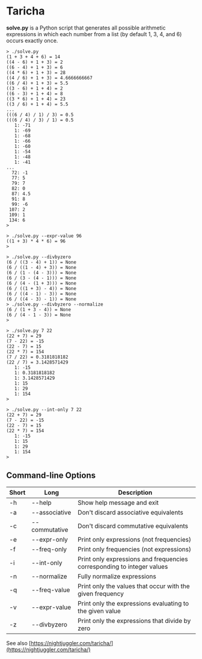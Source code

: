 # Taricha

**solve.py** is a Python script that generates all possible arithmetic expressions in which each number from a list (by default 1, 3, 4, and 6) occurs exactly once.

```
> ./solve.py
(1 + 3 + 4 + 6) = 14
((4 - 6) + 1 + 3) = 2
((6 - 4) + 1 + 3) = 6
((4 * 6) + 1 + 3) = 28
((4 / 6) + 1 + 3) = 4.6666666667
((6 / 4) + 1 + 3) = 5.5
((3 - 6) + 1 + 4) = 2
((6 - 3) + 1 + 4) = 8
((3 * 6) + 1 + 4) = 23
((3 / 6) + 1 + 4) = 5.5
...
(((6 / 4) / 1) / 3) = 0.5
(((6 / 4) / 3) / 1) = 0.5
   1: -71
   1: -69
   1: -68
   1: -66
   1: -60
   1: -54
   1: -48
   1: -41
...
  72: -1
  77: 5
  79: 7
  82: 0
  87: 4.5
  91: 8
  99: -6
 107: 2
 109: 1
 134: 6
>
```

```
> ./solve.py --expr-value 96
((1 + 3) * 4 * 6) = 96
>
```

```
> ./solve.py --divbyzero
(6 / ((3 - 4) + 1)) = None
(6 / ((1 - 4) + 3)) = None
(6 / (1 - (4 - 3))) = None
(6 / (3 - (4 - 1))) = None
(6 / (4 - (1 + 3))) = None
(6 / ((1 + 3) - 4)) = None
(6 / ((4 - 1) - 3)) = None
(6 / ((4 - 3) - 1)) = None
> ./solve.py --divbyzero --normalize
(6 / (1 + 3 - 4)) = None
(6 / (4 - 1 - 3)) = None
>
```

```
> ./solve.py 7 22
(22 + 7) = 29
(7 - 22) = -15
(22 - 7) = 15
(22 * 7) = 154
(7 / 22) = 0.3181818182
(22 / 7) = 3.1428571429
   1: -15
   1: 0.3181818182
   1: 3.1428571429
   1: 15
   1: 29
   1: 154
>
```

```
> ./solve.py --int-only 7 22
(22 + 7) = 29
(7 - 22) = -15
(22 - 7) = 15
(22 * 7) = 154
   1: -15
   1: 15
   1: 29
   1: 154
>
```

## Command-line Options

| Short | Long | Description |
|-------|------|-------------|
-h | --help        | Show help message and exit
-a | --associative | Don't discard associative equivalents
-c | --commutative | Don't discard commutative equivalents
-e | --expr-only   | Print only expressions (not frequencies)
-f | --freq-only   | Print only frequencies (not expressions)
-i | --int-only    | Print only expressions and frequencies corresponding to integer values
-n | --normalize   | Fully normalize expressions
-q | --freq-value  | Print only the values that occur with the given frequency
-v | --expr-value  | Print only the expressions evaluating to the given value
-z | --divbyzero   | Print only the expressions that divide by zero

See also [https://nightjuggler.com/taricha/](https://nightjuggler.com/taricha/)
